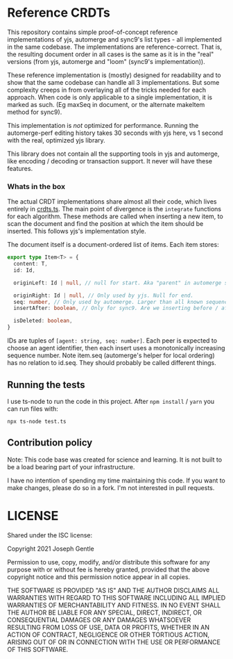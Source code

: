 # Reference CRDTs

This repository contains simple proof-of-concept reference implementations of yjs, automerge and sync9's list types - all implemented in the same codebase. The implementations are reference-correct. That is, the resulting document order in all cases is the same as it is in the "real" versions (from yjs, automerge and "loom" (sync9's implementation)).

These reference implementation is (mostly) designed for readability and to show that the same codebase can handle all 3 implementations. But some complexity creeps in from overlaying all of the tricks needed for each approach. When code is only applicable to a single implementation, it is marked as such. (Eg maxSeq in document, or the alternate makeItem method for sync9).

This implementation is *not* optimized for performance. Running the automerge-perf editing history takes 30 seconds with yjs here, vs 1 second with the real, optimized yjs library.

This library does not contain all the supporting tools in yjs and automerge, like encoding / decoding or transaction support. It never will have these features.


### Whats in the box

The actual CRDT implementations share almost all their code, which lives entirely in [crdts.ts](crdts.ts). The main point of divergence is the `integrate` functions for each algorithm. These methods are called when inserting a new item, to scan the document and find the position at which the item should be inserted. This follows yjs's implementation style.

The document itself is a document-ordered list of items. Each item stores:

```typescript
export type Item<T> = {
  content: T,
  id: Id,

  originLeft: Id | null, // null for start. Aka "parent" in automerge semantics.

  originRight: Id | null, // Only used by yjs. Null for end.
  seq: number, // Only used by automerge. Larger than all known sequence numbers when created.
  insertAfter: boolean, // Only for sync9. Are we inserting before / after our parent?

  isDeleted: boolean,
}
```

IDs are tuples of `[agent: string, seq: number]`. Each peer is expected to choose an agent identifier, then each insert uses a monotonically increasing sequence number. Note item.seq (automerge's helper for local ordering) has no relation to id.seq. They should probably be called different things.


## Running the tests

I use ts-node to run the code in this project. After `npm install` / `yarn` you can run files with:

```
npx ts-node test.ts
```

## Contribution policy

Note: This code base was created for science and learning. It is not built to be a load bearing part of your infrastructure.

I have no intention of spending my time maintaining this code. If you want to make changes, please do so in a fork. I'm not interested in pull requests.


# LICENSE

Shared under the ISC license:

Copyright 2021 Joseph Gentle

Permission to use, copy, modify, and/or distribute this software for any purpose with or without fee is hereby granted, provided that the above copyright notice and this permission notice appear in all copies.

THE SOFTWARE IS PROVIDED "AS IS" AND THE AUTHOR DISCLAIMS ALL WARRANTIES WITH REGARD TO THIS SOFTWARE INCLUDING ALL IMPLIED WARRANTIES OF MERCHANTABILITY AND FITNESS. IN NO EVENT SHALL THE AUTHOR BE LIABLE FOR ANY SPECIAL, DIRECT, INDIRECT, OR CONSEQUENTIAL DAMAGES OR ANY DAMAGES WHATSOEVER RESULTING FROM LOSS OF USE, DATA OR PROFITS, WHETHER IN AN ACTION OF CONTRACT, NEGLIGENCE OR OTHER TORTIOUS ACTION, ARISING OUT OF OR IN CONNECTION WITH THE USE OR PERFORMANCE OF THIS SOFTWARE.
